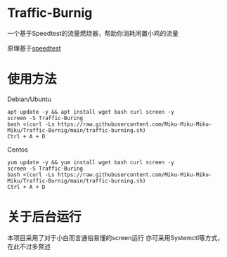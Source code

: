 # Traffic-Burnig
一个基于Speedtest的流量燃烧器，帮助你消耗闲置小鸡的流量

原理基于[speedtest](https://github.com/sivel/speedtest-cli)

# 使用方法
Debian/Ubuntu
```
apt update -y && apt install wget bash curl screen -y
screen -S Traffic-Buring
bash <(curl -Ls https://raw.githubusercontent.com/Miku-Miku-Miku-Miku/Traffic-Burnig/main/traffic-burning.sh)
Ctrl + A + D
```

Centos
```
yum update -y && yum install wget bash curl screen -y
screen -S Traffic-Buring
bash <(curl -Ls https://raw.githubusercontent.com/Miku-Miku-Miku-Miku/Traffic-Burnig/main/traffic-burning.sh)
Ctrl + A + D
```
# 关于后台运行
本项目采用了对于小白而言通俗易懂的screen运行
亦可采用Systemctl等方式，在此不过多赘述
